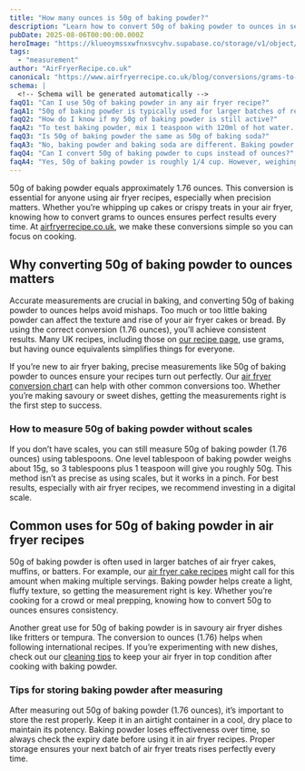 ```yaml
---
title: "How many ounces is 50g of baking powder?"
description: "Learn how to convert 50g of baking powder to ounces in seconds. Perfect for air fryer recipes and precise baking measurements."
pubDate: 2025-08-06T00:00:00.000Z
heroImage: "https://klueoymssxwfnxsvcyhv.supabase.co/storage/v1/object/public/Shmucket/50g-baking-powder-to-ounces.webp"
tags:
  - "measurement"
author: "AirFryerRecipe.co.uk"
canonical: "https://www.airfryerrecipe.co.uk/blog/conversions/grams-to-ounces/50g-baking-powder-to-ounces"
schema: |
  <!-- Schema will be generated automatically -->
faqQ1: "Can I use 50g of baking powder in any air fryer recipe?"
faqA1: "50g of baking powder is typically used for larger batches of recipes, such as cakes or batters. For smaller air fryer recipes, you might only need 10-20g. Always check the recipe requirements to avoid over- or under-measuring."
faqQ2: "How do I know if my 50g of baking powder is still active?"
faqA2: "To test baking powder, mix 1 teaspoon with 120ml of hot water. If it bubbles vigorously, it’s still active. If not, it’s time to replace it. This ensures your air fryer recipes rise properly."
faqQ3: "Is 50g of baking powder the same as 50g of baking soda?"
faqA3: "No, baking powder and baking soda are different. Baking powder contains baking soda plus an acid, so they aren’t interchangeable. Using 50g of baking soda instead of baking powder could ruin your air fryer recipe."
faqQ4: "Can I convert 50g of baking powder to cups instead of ounces?"
faqA4: "Yes, 50g of baking powder is roughly 1/4 cup. However, weighing ingredients is more accurate for air fryer recipes. Cups can vary based on how you scoop, so scales are recommended for precision."
---
```

<p>50g of baking powder equals approximately 1.76 ounces. This conversion is essential for anyone using air fryer recipes, especially when precision matters. Whether you’re whipping up cakes or crispy treats in your air fryer, knowing how to convert grams to ounces ensures perfect results every time. At <a href=https://www.airfryerrecipe.co.uk>airfryerrecipe.co.uk</a>, we make these conversions simple so you can focus on cooking.</p>

<h2>Why converting 50g of baking powder to ounces matters</h2>
<p>Accurate measurements are crucial in baking, and converting 50g of baking powder to ounces helps avoid mishaps. Too much or too little baking powder can affect the texture and rise of your air fryer cakes or bread. By using the correct conversion (1.76 ounces), you’ll achieve consistent results. Many UK recipes, including those on <a href=https://www.airfryerrecipe.co.uk/recipes>our recipe page</a>, use grams, but having ounce equivalents simplifies things for everyone.</p>

<p>If you’re new to air fryer baking, precise measurements like 50g of baking powder to ounces ensure your recipes turn out perfectly. Our <a href=https://www.airfryerrecipe.co.uk/air-fryer-conversion-chart>air fryer conversion chart</a> can help with other common conversions too. Whether you’re making savoury or sweet dishes, getting the measurements right is the first step to success.</p>

<h3>How to measure 50g of baking powder without scales</h3>
<p>If you don’t have scales, you can still measure 50g of baking powder (1.76 ounces) using tablespoons. One level tablespoon of baking powder weighs about 15g, so 3 tablespoons plus 1 teaspoon will give you roughly 50g. This method isn’t as precise as using scales, but it works in a pinch. For best results, especially with air fryer recipes, we recommend investing in a digital scale.</p>

<h2>Common uses for 50g of baking powder in air fryer recipes</h2>
<p>50g of baking powder is often used in larger batches of air fryer cakes, muffins, or batters. For example, our <a href=https://www.airfryerrecipe.co.uk/recipe-category/cakes>air fryer cake recipes</a> might call for this amount when making multiple servings. Baking powder helps create a light, fluffy texture, so getting the measurement right is key. Whether you’re cooking for a crowd or meal prepping, knowing how to convert 50g to ounces ensures consistency.</p>

<p>Another great use for 50g of baking powder is in savoury air fryer dishes like fritters or tempura. The conversion to ounces (1.76) helps when following international recipes. If you’re experimenting with new dishes, check out our <a href=https://www.airfryerrecipe.co.uk/air-fryer-cleaner>cleaning tips</a> to keep your air fryer in top condition after cooking with baking powder.</p>

<h3>Tips for storing baking powder after measuring</h3>
<p>After measuring out 50g of baking powder (1.76 ounces), it’s important to store the rest properly. Keep it in an airtight container in a cool, dry place to maintain its potency. Baking powder loses effectiveness over time, so always check the expiry date before using it in air fryer recipes. Proper storage ensures your next batch of air fryer treats rises perfectly every time.</p>
